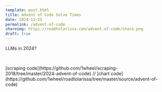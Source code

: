 ```yaml
---
template: post.html
title: Advent of Code Solve Times
date: 2024-12-25
permalink: /advent-of-code
shareimg: https://roadtolarissa.com/advent-of-code/share.png
draft: true
---
```



<div class='graph'></div>

LLMs in 2024?



<div id='notes'>
<br>
<p>[scraping code](https://github.com/1wheel/scraping-2018/tree/master/2024-advent-of-code) // [chart code](https://github.com/1wheel/roadtolarissa/tree/master/source/advent-of-code)
</div>


<link rel='stylesheet' type='text/css' href='style.css'>


<div class='tooltip'></div>

<script src='https://roadtolarissa.com/slinks/static-rss/d3_.js'></script>
<script src='../shared/chromatic.js'></script>

<script src='util.js'></script>
<script src='init.js'></script>
